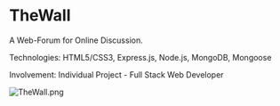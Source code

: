 # TheWall
A Web-Forum for Online Discussion.

Technologies: HTML5/CSS3, Express.js, Node.js, MongoDB, Mongoose

Involvement: Individual Project - Full Stack Web Developer

<img src="/static/images/TheWall.png" alt="TheWall.png">
